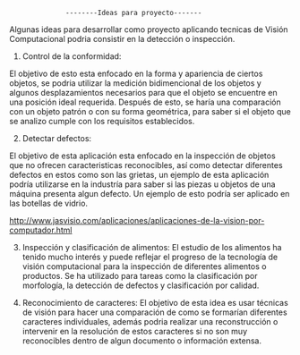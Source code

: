                   --------Ideas para proyecto-------


Algunas ideas para desarrollar como proyecto aplicando tecnicas de Visión Computacional 
podria consistir en la detección o inspección. 

1. Control de la conformidad:  

  El objetivo de esto esta enfocado en la forma y apariencia 
  de ciertos objetos, se podria utilizar la medición bidimencional de los objetos 
  y algunos desplazamientos necesarios para que el objeto se encuentre en una posición ideal requerida.
  Después de esto, se haría una comparación con un objeto patrón o con su forma geométrica, 
  para saber si el objeto que se analizo cumple con los requisitos establecidos. 

2. Detectar defectos: 

  El objetivo de esta aplicación esta enfocado en la inspección de objetos que no ofrecen 
  caracteristicas reconocibles, así como detectar diferentes defectos en estos como son las grietas, 
  un ejemplo de esta aplicación podría utilizarse en la industría para saber si las piezas u objetos 
  de una máquina presenta algun defecto. Un ejemplo de esto podría ser aplicado en las botellas de vidrio. 

http://www.jasvisio.com/aplicaciones/aplicaciones-de-la-vision-por-computador.html


3. Inspección y clasificación de alimentos: 
  El estudio de los alimentos ha tenido mucho interés y puede reflejar el progreso de la tecnología de visión 
  computacional para la inspección de diferentes alimentos o productos. Se ha utilizado para tareas como la clasificación por morfología, 
  la detección de defectos y clasificación por calidad.


4. Reconocimiento de caracteres: 
  El objetivo de esta idea es usar técnicas de visión para hacer una comparación de como se formarían 
  diferentes caracteres individuales, además podria realizar una reconstrucción o intervenir en la resolución 
  de estos caracteres si no son muy reconocibles dentro de algun documento o información extensa. 
